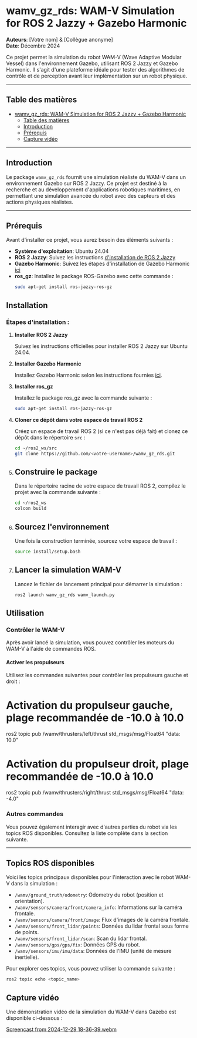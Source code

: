 # wamv_gz_rds: WAM-V Simulation for ROS 2 Jazzy + Gazebo Harmonic

**Auteurs**: [Votre nom] & [Collègue anonyme]  
**Date**: Décembre 2024

Ce projet permet la simulation du robot WAM-V (Wave Adaptive Modular Vessel) dans l'environnement Gazebo, utilisant ROS 2 Jazzy et Gazebo Harmonic. Il s'agit d'une plateforme idéale pour tester des algorithmes de contrôle et de perception avant leur implémentation sur un robot physique.

---

## Table des matières

- [wamv\_gz\_rds: WAM-V Simulation for ROS 2 Jazzy + Gazebo Harmonic](#wamv_gz_rds-wam-v-simulation-for-ros-2-jazzy--gazebo-harmonic)
  - [Table des matières](#table-des-matières)
  - [Introduction](#introduction)
  - [Prérequis](#prérequis)
  - [Capture vidéo](#capture-vidéo)

---

## Introduction

Le package `wamv_gz_rds` fournit une simulation réaliste du WAM-V dans un environnement Gazebo sur ROS 2 Jazzy. Ce projet est destiné à la recherche et au développement d'applications robotiques maritimes, en permettant une simulation avancée du robot avec des capteurs et des actions physiques réalistes. 

---

## Prérequis

Avant d'installer ce projet, vous aurez besoin des éléments suivants :

- **Système d'exploitation**: Ubuntu 24.04
- **ROS 2 Jazzy**: Suivez les instructions [d'installation de ROS 2 Jazzy](https://docs.ros.org/en/jazzy/Installation/Ubuntu-Install-Debs.html)
- **Gazebo Harmonic**: Suivez les étapes d'installation de Gazebo Harmonic [ici](https://gazebosim.org/docs/harmonic/install_ubuntu/)
- **ros_gz**: Installez le package ROS-Gazebo avec cette commande :
  ```bash
  sudo apt-get install ros-jazzy-ros-gz

## Installation

### Étapes d'installation :

1. **Installer ROS 2 Jazzy**  
   
    Suivez les instructions officielles pour installer ROS 2 Jazzy sur Ubuntu 24.04.

2. **Installer Gazebo Harmonic**  
   
    Installez Gazebo Harmonic selon les instructions fournies [ici](https://gazebosim.org/docs/harmonic/install_ubuntu/).

3. **Installer ros_gz**
   
    Installez le package ros_gz avec la commande suivante :
    ```bash
    sudo apt-get install ros-jazzy-ros-gz
    ```

4. **Cloner ce dépôt dans votre espace de travail ROS 2**  
    
    Créez un espace de travail ROS 2 (si ce n'est pas déjà fait) et clonez ce dépôt dans le répertoire `src` :
    ```bash
    cd ~/ros2_ws/src
    git clone https://github.com/<votre-username>/wamv_gz_rds.git
    ```

5. ## Construire le package
   
    Dans le répertoire racine de votre espace de travail ROS 2, compilez le projet avec la commande suivante :
    ```bash
    cd ~/ros2_ws
    colcon build
    ```

6. ## Sourcez l'environnement
    
    Une fois la construction terminée, sourcez votre espace de travail :
    ```bash
    source install/setup.bash
    ```

7. ## Lancer la simulation WAM-V
    
    Lancez le fichier de lancement principal pour démarrer la simulation :
    ```bash
    ros2 launch wamv_gz_rds wamv_launch.py
    ```


## Utilisation

### Contrôler le WAM-V

Après avoir lancé la simulation, vous pouvez contrôler les moteurs du WAM-V à l'aide de commandes ROS.

#### Activer les propulseurs

Utilisez les commandes suivantes pour contrôler les propulseurs gauche et droit :

# Activation du propulseur gauche, plage recommandée de -10.0 à 10.0
ros2 topic pub /wamv/thrusters/left/thrust std_msgs/msg/Float64 "data: 10.0"

# Activation du propulseur droit, plage recommandée de -10.0 à 10.0
ros2 topic pub /wamv/thrusters/right/thrust std_msgs/msg/Float64 "data: -4.0"


### Autres commandes

Vous pouvez également interagir avec d'autres parties du robot via les topics ROS disponibles. Consultez la liste complète dans la section suivante.

---

## Topics ROS disponibles

Voici les topics principaux disponibles pour l'interaction avec le robot WAM-V dans la simulation :

- `/wamv/ground_truth/odometry`: Odometry du robot (position et orientation).
- `/wamv/sensors/camera/front/camera_info`: Informations sur la caméra frontale.
- `/wamv/sensors/camera/front/image`: Flux d'images de la caméra frontale.
- `/wamv/sensors/front_lidar/points`: Données du lidar frontal sous forme de points.
- `/wamv/sensors/front_lidar/scan`: Scan du lidar frontal.
- `/wamv/sensors/gps/gps/fix`: Données GPS du robot.
- `/wamv/sensors/imu/imu/data`: Données de l'IMU (unité de mesure inertielle).

Pour explorer ces topics, vous pouvez utiliser la commande suivante :
```bash
ros2 topic echo <topic_name>
```

## Capture vidéo

Une démonstration vidéo de la simulation du WAM-V dans Gazebo est disponible ci-dessous :

[Screencast from 2024-12-29 18-36-39.webm](https://github.com/user-attachments/assets/71d9622f-a003-4d59-bfaf-0f32e410608c)
